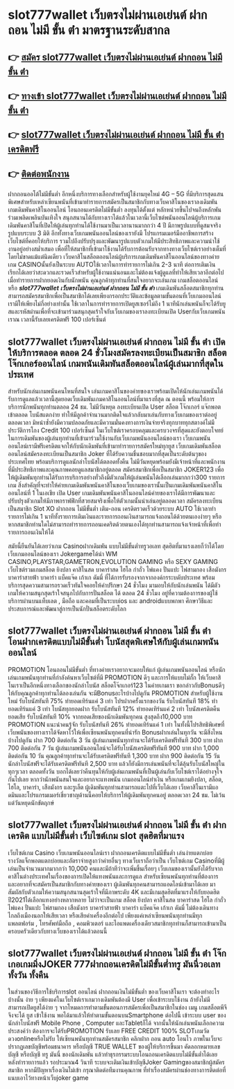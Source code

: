 # slot777wallet เว็บตรงไม่ผ่านเอเย่นต์ ฝากถอน ไม่มี ขั้น ต่ํา  มาตรฐานระดับสากล

## 👉 [สมัคร slot777wallet เว็บตรงไม่ผ่านเอเย่นต์ ฝากถอน ไม่มี ขั้น ต่ํา](https://slot777wallet.com/)
## 👉 [ทางเข้า slot777wallet เว็บตรงไม่ผ่านเอเย่นต์ ฝากถอน ไม่มี ขั้น ต่ํา](https://slot777wallet.com/)
## 👉 [slot777wallet เว็บตรงไม่ผ่านเอเย่นต์ ฝากถอน ไม่มี ขั้น ต่ํา เครดิตฟรี](https://slot777wallet.com/)
## 👉 [ติดต่อพนักงาน](https://slot777wallet.com/)


ฝากถอนออโต้ไม่มีขั้นต่ำ  อีกหนึ่งบริการทางเลือกสำหรับผู้ใช้งานยุคใหม่ 4G – 5G ที่มีบริการสุดแสนพิเศษสำหรับเหล่าเซียนพนันที่เข้ามาทำรายการสมัครเป็นสมาชิกกับทางเว็บคาสิโนของเราลงเดิมพัน เกมเดิมพันคาสิโนออนไลน์ โอนถอนเครดิตไม่มีขั้นต่ำ ลงทุนได้ตั้งแต่ หลักหน่วยขึ้นไปจนถึงหลักพัน ร่วมเพลิดเพลินบันเทิงใจ สนุกสนานได้กับทางเราได้แล้วในเวลานี้เว็บไซต์พนันออนไลน์ผู้บริการเกมเดิมพันคาสิโนที่เปิดให้ผู้เล่นทุกท่านได้ใช้งานมาเป็นเวลานานมากกว่า 4 ปี มีภาพรูปแบบที่ดูสมจจริง รูปแบบระบบ 3 มิติ
อีกทั้งทางเว็บเกมพนันออนไลน์ของเรายังมี โปรแกรมเมอร์มืออาชีพการสร้างเว็บไซต์ที่คอยให้บริการ  รวมไปถึงปรับปรุงและพัฒนารูปแบบตัวเกมให้มีประสิทธิภาพและความน่าใช้งานอยู่อย่างสม่ำเสมอ เพื่อที่ให้สมาชิกที่เข้ามาใช้งานได้รับการต้อนรับจากทางทางเว็บไซต์เราอย่างเต็มที่โดยไม่ขาดแม้แต่นิดเดียว เว็บคาสิโนสล็อตออนไลน์ผู้บริการเกมเดิมพันคาสิโนออนไลน์ของทางค่ายเกม CASINOนั้นยังเป็นระบบ AUTOใช้เวลาในการทำรายการไม่เกิน 2-3 นาที ต่อการเติมเงิน เรียกได้เลยว่าสะดวกและรวดเร็วสำหรับผู้ใช้งานแน่นอนและไม่ต้องแจ้งผู้ดูแลที่ทำให้เสียเวลาอีกต่อไปเมื่อทำรายการฝากยอดเงินกับนักพนัน
คุณลูกค้าทุกท่านที่สนใจอยากจะเล่นเกม เกมสล็อตออนไลน์ หรือ ***slot777wallet เว็บตรงไม่ผ่านเอเย่นต์ ฝากถอน ไม่มี ขั้น ต่ํา*** เกมเดิมพันสล็อตสมาชิกทุกท่านสามารถสมัครสมาชิกเพื่อเป็นสมาชิกได้เลยเพียงกรอกประวัติและข้อมูลตามขั้นตอนที่เว็บเกมออนไลน์เรามีให้เพียงไม่กี่อย่างเท่านั้น ใช้เวลาในการทำรายการเปิดยูสเซอร์ไม่ถึง 1 นาทีนักเล่นพนันก็จะได้รับยูสและรหัสผ่านเพื่อที่จะเข้ามาร่วมสนุกสุดเร้าใจกับเว็บเกมของเราลงทะเบียนเปิด Userกับเว็บเกมพนันเราณ เวลานี้รับเลยเครดิตฟรี 100 เปอร์เซ็นต์

## slot777wallet เว็บตรงไม่ผ่านเอเย่นต์ ฝากถอน ไม่มี ขั้น ต่ํา เปิดให้บริการตลอด ตลอด 24 ชั่วโมงสมัครลงทะเบียนเป็นสมาชิก สล็อตโจ๊กเกอร์ออนไลน์ เกมพนันเดิมพันสล็อตออนไลน์ผู้เล่นมากที่สุดในประเทศ

สำหรับนักเล่นเกมพนันคนไหนที่สนใจ เล่นเกมคาสิโนของค่ายของเราพร้อมเปิดให้นักเล่นเกมพนันได้รับการดูแลแล้วเวลานี้สุดยอดเว็บเดิมพันเกมคาสิโนออนไลน์ที่มาแรงที่สุด ณ ตอนนี้ พร้อมให้การบริการนักพนันทุกท่านตลอด 24 ชม. ไม่มีวันหยุด ลงทะเบียนเปิด User สล็อต โจ๊กเกอร์ แจ๊กพอตเข้าตลอด โบนัสแตกง่าย ทำให้มีลูกค้าจำนวนมากติดใจแล้วกลับมาเล่นกับทางเว็บเกมของเราต่ออยู่ตลอดเวลา มิหนำซ้ำยังมีความปลอดภัยและมีความมั่นคงทางการเงินจ่ายจริงทุกบาททุกสตางค์ไม่มีประวัติการโกง Credit 100 เปอร์เซ็นต์ ในเว็บไซต์เราครอบคลุมและครบวงจรที่สุดและยังตอบโจทย์ในการเดิมพันของผู้เล่นทุกท่านที่เข้ามาร่วมใช้งานกับเว็บเกมพนันออนไลน์ของเรา
เว็บเกมพนันออนไลน์เรามีฟรีเครดิตแจกให้กับนักเดิมพันที่เข้ามาทำรายการสมัครใหม่ทุกยูส เว็บเกมเดิมพันสล็อตออนไลน์สมัครลงทะเบียนเป็นสมาชิก Joker ที่ได้รับความชื่นชอบมากที่สุดเป็นระดับต้นๆของประเทศไทย พร้อมบริการดูแลนักล่าโบนัสได้ตลอดทั้งคืน ไม่มีวันหยุดพร้อมยังมีเจ้าหน้าที่และพนักงานที่มีประสิทธิภาพและคุณภาพคอยดูแลสมาชิกอยู่ตลอด สมัครสมาชิกเพื่อเป็นสมาชิก JOKER123 เพื่อให้ผู้เดิมพันทุกท่านได้รับการบริการอย่างทั่วถึงมีตัวเกมให้ผู้เล่นพนันได้เลือกเล่นมากกว่า300 รายการเกม
สิ่งสำคัญที่จะทำให้ค่ายเกมเดิมพันพนันคาสิโนของเว็บเกมของเรานั้นเป็นเกมเดิมพันพนันคาสิโนออนไลน์ที่ 1 ในเอเชีย เปิด User  เกมเดิมพันพนันคาสิโนออนไลน์ค่ายของเราได้มีการพัฒนาและปรับปรุงตัวเกมให้มีภาพกราฟฟิกที่สวยสมจริงเพื่อให้ตัวเกมนั้นน่าเล่นอยู่ตลอดเวลา สมัครลงทะเบียนเป็นสมาชิก Slot XO ฝากถอน ไม่มีขั้นต่ำ เติม-ถอน เครดิตรวดเร็วด้วยระบบ AUTO ใช้เวลาทำรายการไม่เกิน 1 นาทีทั้งรายการเติมเงินและรายการถอนเงินสามารถแจ้งถอนได้ด้วยตนเองง่ายๆ หรือหากสมาชิกท่านใดไม่สามารถทำรายการถอนเคดริตด้วยตนเองได้ทุกท่านสามารถแจ้งเจ้าหน้าที่เพื่อทำรายการถอนเงินให้ได้

สมัยนี้ยืนยันได้เลยว่าเกม Casinoฝากเดิมพัน แบบไม่มีขั้นต่ำทรูวอเลท สุดฮิตที่มาแรงเลยก็ว่าได้โดยเว็บเกมออนไลน์ของเรา Jokergameได้นำ  WM CASINO,PLAYSTAR,GAMETRON,EVOLUTION GAMING หรือ SEXY GAMING เว็บไซต์รวมเกมสล็อต ยิงปลา คาสิโนสด บาคาร่าสด ไฮโล กำถั่ว ไพ่แคง ปั่นแปะ ไพ่สามกอง เสือมังกร บาคาร่าสายฟ้า บาคาร่า แบ็คแจ๊ค เก้าเก ดัมมี่ ที่ได้การรับรองจากจากองค์กรระบดับประเทศ พร้อมบริการสุดความสามารถรวดเร็วทันใจคอยให้คำปรึกษา 24 ชั่วโมง มามอบให้กับนักเล่นพนัน ได้มีตัวเกมให้ความสนุกสุดเร้าใจสนุกไปกับการปั่นสล็อต ได้ ตลอด 24 ชั่วโมง อยู่ที่ความต้องการของผู้ใช้บริการผ่านบนแท็บเลต , มือถือ และคอมที่เป็นระบบios และ androidแบบพกพา ศึกษาวิธีและประสบการณ์และพัฒนาสู่การเป็นนักปั่นสล็อตระดับโลก

## slot777wallet เว็บตรงไม่ผ่านเอเย่นต์ ฝากถอน ไม่มี ขั้น ต่ํา โอนฝากเครดิตแบบไม่มีขั้นต่ำ โบนัสสุดพิเศษให้กับผู้เล่นเกมพนันออนไลน์

 PROMOTION  โอนถอนไม่มีขั้นต่ำ ที่ทางค่ายเราอยากจะมอบให้แก่  ผู้เล่นเกมพนันออนไลน์ หรือนักเล่นเกมพนันทุกท่านที่กำลังค้นหาเว็บไซต์ที่มี  PROMOTION ดีๆ และการให้แบบไม่กั๊ก ให้เว็บคาสิโนเราเป็นอีกหนึ่งทางเลือกของนักล่าโบนัส สล็อตโจ๊กเกอร์123 ในค่ายเกมเรา ขอกล่าวกับBonusดีๆ ให้กับคุณลูกค้าทุกท่านได้ลองเล่นกัน จะมีBonusอะไรบ้างไปดูกัน
 PROMOTION สำหรับผู้ใช้งานใหม่ รับโบนัสทันที 75% ทำยอดเทิร์นแค่ 3 เท่า
โปรฝากครั้งแรกของวัน รับโบนัสทันที 18% ทำยอดเทิร์นแค่ 3 เท่า
โบนัสทุกยอดฝาก รับโบนัสทันที 12% ทำยอดเทิร์นแค่ 2 เท่า
โบนัสเครดิตคืนยอดเสีย รับโบนัสทันที 10% จากยอดเสียของนักเดิมพันทุกคน สูงสุดถึง10,000 บาท
 PROMOTION แนะนำคนรู้จัก รับโบนัสทันที 26% ทำยอดเทิร์นแค่ 1 เท่า
ในทั้งนี้โปรสิทธิพิเศษที่เว็บพนันของทางเราได้จัดหาไว้ให้เพื่อเซียนพนันทุกคนที่น่ารัก Bonusฝากเล่นในทุกวัน จะมีสิ่งไหนบ้างไปดูกัน
ฝาก 700 ติดต่อกัน 3 วัน ผู้เล่นเกมพนันทุกท่านจะได้รับเครดิตฟรีทันที 300 บาท
ฝาก 700 ติดต่อกัน 7 วัน ผู้เล่นเกมพนันออนไลน์จะได้รับโบนัสเครดิตฟรีทันที 900 บาท
ฝาก 1,000 ติดต่อกัน 10 วัน คุณลูกค้าทุกท่านจะได้รับเครดิตฟรีทันที 1,300 บาท
ฝาก 900 ติดต่อกัน 15 วัน นักล่าโบนัสฟรีจะได้รับเครดิตฟรีทันที 2,500 บาท
แล้วก็ยังมีการเล่นพนันที่จะได้ลุ้นรับโบนัสใหญ่ในทุกๆเวลา ตลอดทั้งวัน บอกได้เลยว่าคืนทุนให้กับผู้เล่นเกมพนันที่เป็นผู้เล่นกับเว็บไซต์เราได้อย่างจุใจกันไปเลย หากว่านักพนันสนใจและอยากจะแทงพนัน เกมออนไลน์ทำเงิน หรือเกมเกมยิงปลา, สล็อต, ไฮโล, บาคาร่า, เสือมังกร และรูเล็ต ผู้เดิมพันทุกท่านสามารถแตะไปที่เว็บได้เลย เว็บคาสิโนเรามีแอดมินและโปรแกรมเมอร์เชี่ยวชาญด้านนี้คอยให้บริการให้ผู้เดิมพันทุกคนอยู่ ตลอดเวลา 24 ชม. ไม่เว้นแต่วันหยุดนักขัตฤกษ์

## slot777wallet เว็บตรงไม่ผ่านเอเย่นต์ ฝากถอน ไม่มี ขั้น ต่ํา ฝากเครดิต แบบไม่มีขั้นต่ำ  เว็บไซต์เกม slot สุดฮิตที่มาแรง

เว็บไซต์เกม Casino เว็บเกมพนันออนไลน์เรา ฝากถอนเครดิตแบบไม่มีขั้นต่ำ เล่นง่ายแตกบ่อย รางวัลแจ็กพอตแตกบ่อยและอัตราจ่ายสูงกว่าค่ายอื่นๆ ทางเว็บเราถือว่าเป็น เว็บไซต์เกม Casinoที่มีผู้เล่นเป็นจำนวนมากมากกว่า 10,000 คนและมีถ้าทีว่าจะเพิ่มขึ้นเรื่อยๆ เว็บเกมของเรานั้นยังได้รับจากคาสิโนต่างประเทศในเรื่องของการเปิดให้แทงพนันและการดูแล สำหรับเซียนพนันทุกท่านที่ต้องการและอยากที่จะสมัครเป็นสมาชิกกับทางค่ายของเรา ผู้เดิมพันทุกคนสามารถแอดไลน์เข้ามาได้เลย
	มาสัมผัสกับตัวเกมให้ความสนุกสนานสุดเร้าใจที่มีภาพระดับ 4K และมีเกมสุดฮิตที่มาแรงให้กับยอดฮิตปี2021ได้เลือกแทงอย่างหลากหลาย  ไม่ว่าจะเป็นเกม สล็อต ยิงปลา คาสิโนสด บาคาร่าสด ไฮโล กำถั่ว ไพ่แคง ปั่นแปะ ไพ่สามกอง เสือมังกร บาคาร่าสายฟ้า บาคาร่า แบ็คแจ๊ค เก้าเก ดัมมี่ ไม่ต้องเดินทางไกลถึงเมืองนอกให้เสียเวลา หรือเสียค่าเครื่องอีกต่อไป เพียงแค่เหล่าเซียนพนันทุกท่านมีทุกแพลตฟอร์ม , โทรศัพท์มือถือ , คอมพิวเตอร์ และไอแพดเครื่องเดียวสมาชิกทุกท่านก็สามารถเข้ามาเป็นครอบครัวเดียวกับทางเว็บของเราได้แล้วตอนนี้

## slot777wallet เว็บตรงไม่ผ่านเอเย่นต์ ฝากถอน ไม่มี ขั้น ต่ํา โจ๊กเกอเกมมิ่งJOKER 777ฝากถอนเครดิตไม่มีขั้นต่ำทรู มันนี่วอเลททั้งวัน ทั้งคืน

ในส่วนของวิธีการใช้บริการslot ออนไลน์ ฝากถอนเงินไม่มีขั้นต่ำ ของเว็บคาสิโนเรา จะต้องทำอะไรบ้างนั้น ง่าย ๆ เพียงแค่ในเว็บไซต์เราเกมวางเดิมพันต้องมี User เพื่อเข้าระบบใช้งาน ถ้ายังไม่มีสามารถเปิดยูสได้ง่าย ๆ จากโหมดการทำตามขั้นตอนการสมัครเพื่อเป็นสมาชิกในช่อง เมนู เกมสล็อตพีจีจึงจะได้ ยูส เข้าใช้งาน พอได้มาแล้วให้ทำตามขั้นตอนบนSmartphone ต่อไปนี้
เข้าระบบ user  ของนักล่าโบนัสฟรี Mobile Phone , Computer และTabletก็ได้
จากนั้นให้นักเล่นพนันเลือกความประสงค์ว่า ต้องการจะได้รับPROMOTION รับเลย FREE CREDIT 100% SLOTเกมวัดดวงonlineหรือไม่รับ
ให้เซียนพนันทุกท่านสมัครสมาชิก คลิกฝาก ถอน auto โอนไว ภาพในเว็บจะปรากฏเลขบัญชีพร้อมธนาคาร หรือบัญชี TRUE WALLET ของผู้ให้บริการขึ้นมา
คัดลอกหมายเลขบัญชี หรือบัญชี  ทรู มันนี่ ของนักเดิมพัน แล้วทำธุรกรรมระบบโอนถอนเครดิตแบบไม่มีขั้นต่ำได้เลย
หลังทำรายการแล้ว รอประมาณ4 วินาที ระบบจะเติมเงินเข้าบัญชีJoker Gamingของสมาชิกผู้สมัครสมาชิก
หากมีปัญหาเรื่องเงินไม่เข้า กรุณาติดต่อทีมงานคุณภาพ ที่ทำเรื่องสมัครผ่านช่องทางการติดต่อที่แนบเอาไว้ทางหน้าเว็บjoker game


